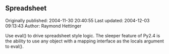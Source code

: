 ## Spreadsheet 
Originally published: 2004-11-30 20:40:55 
Last updated: 2004-12-03 09:13:43 
Author: Raymond Hettinger 
 
Use eval() to drive spreadsheet style logic.  The sleeper feature of Py2.4 is the ability to use any object with a mapping interface as the locals argument to eval().